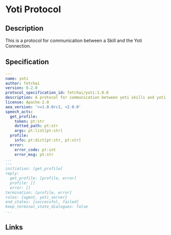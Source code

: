 # Yoti Protocol

## Description

This is a protocol for communication between a Skill and the Yoti Connection.

## Specification

```yaml
---
name: yoti
author: fetchai
version: 0.2.0
protocol_specification_id: fetchai/yoti:1.0.0
description: A protocol for communication between yoti skills and yoti connection.
license: Apache-2.0
aea_version: '>=1.0.0rc1, <2.0.0'
speech_acts:
  get_profile:
    token: pt:str
    dotted_path: pt:str
    args: pt:list[pt:str]
  profile:
    info: pt:dict[pt:str, pt:str]
  error:
    error_code: pt:int
    error_msg: pt:str
...
---
initiation: [get_profile]
reply:
  get_profile: [profile, error]
  profile: []
  error: []
termination: [profile, error]
roles: {agent, yoti_server}
end_states: [successful, failed]
keep_terminal_state_dialogues: false
...
```

## Links
